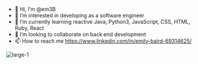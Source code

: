 - 👋 Hi, I’m @em3B
- 👀 I’m interested in developing as a software engineer
- 🌱 I’m currently learning reactive Java, Python3, JavaScript, CSS, HTML, Ruby, React
- 💞️ I’m looking to collaborate on back end development 
- 📫 How to reach me https://www.linkedin.com/in/emily-baird-69314625/


![large-1](https://www.codewars.com/users/em3B/badges/large)

<!---
em3B/em3B is a ✨ special ✨ repository because its `README.md` (this file) appears on your GitHub profile.
You can click the Preview link to take a look at your changes.
--->
